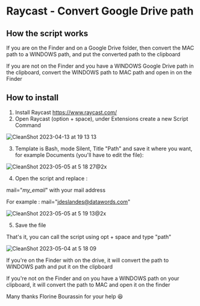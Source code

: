 # Raycast - Convert Google Drive path

## How the script works
If you are on the Finder and on a Google Drive folder, then convert the MAC path to a WINDOWS path, and put the converted path to the clipboard

If you are not on the Finder and you have a WINDOWS Google Drive path in the clipboard, convert the WINDOWS path to MAC path and open in on the Finder

## How to install
1. Install Raycast https://www.raycast.com/
2. Open Raycast (option + space), under Extensions create a new Script Command

![CleanShot 2023-04-13 at 19 13 13](https://user-images.githubusercontent.com/47465584/231834834-68c5a745-4378-4bb2-9c14-60e934d7ac71.jpg)

3. Template is Bash, mode Silent, Title "Path" and save it where you want, for example Documents (you'll have to edit the file):

![CleanShot 2023-05-05 at 5 18 27@2x](https://user-images.githubusercontent.com/47465584/236499180-4f12d964-e374-454f-91f8-15d77d71a63f.jpg)



4. Open the script and replace :

mail="*my_email*" with your mail address

For example : mail="jdeslandes@datawords.com"

![CleanShot 2023-05-05 at 5 19 13@2x](https://user-images.githubusercontent.com/47465584/236499281-113b2c4d-b98f-4c1c-a139-6eab854f4013.jpg)



5. Save the file

That's it, you can call the script using opt + space and type "path"

![CleanShot 2023-05-04 at 5 18 09](https://user-images.githubusercontent.com/47465584/236252568-86f52972-735e-44ff-92ad-824f2ed1c880.jpg)

If you're on the Finder with on the drive, it will convert the path to WINDOWS path and put it on the clipboard

If you're not on the Finder and on you have a WINDOWS path on your clipboard, it will convert the path to MAC and open it on the finder


Many thanks Florine Bourassin for your help 😆
